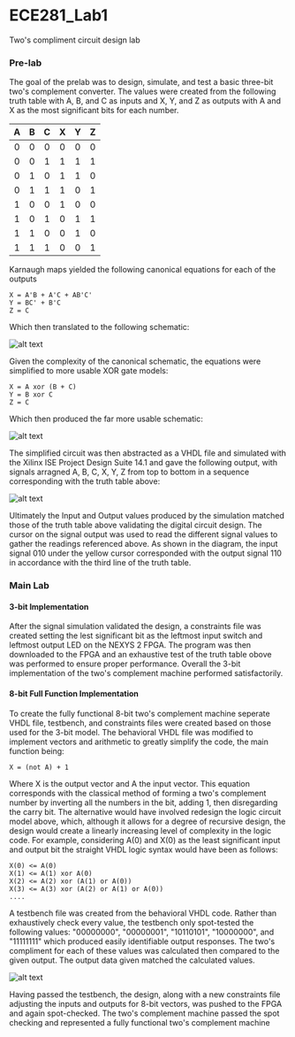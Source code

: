 ECE281_Lab1
===========

Two's compliment circuit design lab

### Pre-lab

The goal of the prelab was to design, simulate, and test a basic three-bit two's complement converter. The 
values were created from the following truth table with A, B, and C as inputs and X, Y, and Z as outputs with
A and X as the most significant bits for each number.

| A | B | C | X | Y | Z |
|:-:|:-:|:-:|:-:|:-:|:-:|
| 0 | 0 | 0 | 0 | 0 | 0 |
| 0 | 0 | 1 | 1 | 1 | 1 |
| 0 | 1 | 0 | 1 | 1 | 0 |
| 0 | 1 | 1 | 1 | 0 | 1 |
| 1 | 0 | 0 | 1 | 0 | 0 |
| 1 | 0 | 1 | 0 | 1 | 1 |
| 1 | 1 | 0 | 0 | 1 | 0 |
| 1 | 1 | 1 | 0 | 0 | 1 |
    
Karnaugh maps yielded the following canonical equations for each of the outputs

    X = A'B + A'C + AB'C'
    Y = BC' + B'C
    Z = C
    
Which then translated to the following schematic:

![alt text](https://raw2.github.com/IanGoodbody/ECE281_Lab1/master/Project_Images/CanonicalDesign.jpg "Canonical Schematic")


Given the complexity of the canonical schematic, the equations were simplified to more usable XOR gate models:

    X = A xor (B + C)
    Y = B xor C
    Z = C
    
Which then produced the far more usable schematic: 

![alt text](https://raw2.github.com/IanGoodbody/ECE281_Lab1/master/Project_Images/SimplifiedDesign.jpg "Simplified Schematic")

The simplified circuit was then abstracted as a VHDL file and simulated with the Xilinx ISE Project Design
Suite 14.1 and gave the following output, with signals arragned A, B, C, X, Y, Z from top to bottom in a
sequence corresponding with the truth table above:

![alt text](https://raw2.github.com/IanGoodbody/ECE281_Lab1/master/Project_Images/ElementSignal.JPG "Component Signals")

Ultimately the Input and Output values produced by the simulation matched those of the truth table above validating the
digital circuit design. The cursor on the signal output was used to read the different signal values to gather the
readings referenced above. As shown in the diagram, the input signal 010 under the yellow cursor corresponded with the
output signal 110 in accordance with the third line of the truth table.


### Main Lab

#### 3-bit Implementation

After the signal simulation validated the design, a constraints file was created setting the lest significant bit as
the leftmost input switch and leftmost output LED on the NEXYS 2 FPGA. The program was then downloaded to the FPGA
and an exhaustive test of the truth table obove was performed to ensure proper performance. Overall the 3-bit 
implementation of the two's complement machine performed satisfactorily.

#### 8-bit Full Function Implementation

To create the fully functional 8-bit two's complement machine seperate VHDL file, testbench, and constraints files were
created based on those used for the 3-bit model. The behavioral VHDL file was modified to implement vectors and
arithmetic to greatly simplify the code, the main function being:

    X = (not A) + 1
    
Where X is the output vector and A the input vector. This equation corresponds with the classical method of forming a
two's complement number by inverting all the numbers in the bit, adding 1, then disregarding the carry bit. The 
alternative would have involved redesign the logic circuit model above, which, although it allows for a degree of 
recursive design, the design would create a linearly increasing level of complexity in the logic code. For example,
considering A(0) and X(0) as the least significant input and output bit the straight VHDL logic syntax would have
been as follows:

    X(0) <= A(0)
    X(1) <= A(1) xor A(0)
    X(2) <= A(2) xor (A(1) or A(0))
    X(3) <= A(3) xor (A(2) or A(1) or A(0))
    ....
    
A testbench file was created from the behavioral VHDL code. Rather than exhaustively check every value, the testbench
only spot-tested the following values: "00000000", "00000001", "10110101", "10000000", and "11111111" which produced
easily identifiable output responses. The two's compliment for each of these values was calculated then compared to the
given output. The output data given matched the calculated values.

![alt text](https://raw2.github.com/IanGoodbody/ECE281_Lab1/master/Project_Images/8BitSignal.JPG "8-bit Signal")

Having passed the testbench, the design, along with a new constraints file adjusting the inputs and outputs for 8-bit
vectors, was pushed to the FPGA and again spot-checked. The two's complement machine passed the spot checking and
represented a fully functional two's complement machine
